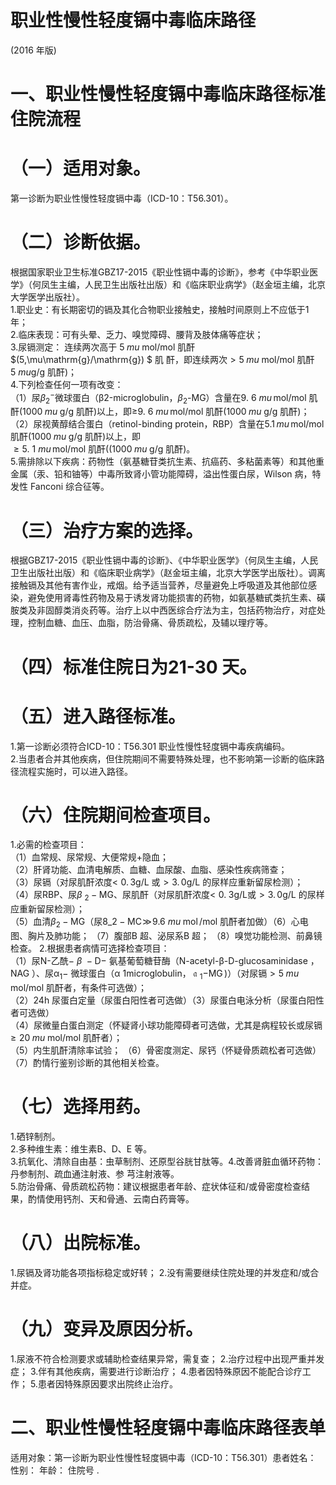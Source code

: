 # 职业性慢性轻度镉中毒临床路径  
(2016 年版)  
# 一、职业性慢性轻度镉中毒临床路径标准住院流程  
# （一）适用对象。  
第一诊断为职业性慢性轻度镉中毒（ICD-10：T56.301）。  
# （二）诊断依据。  
根据国家职业卫生标准GBZ17-2015《职业性镉中毒的诊断》，参考《中华职业医学》（何凤生主编，人民卫生出版社出版）和《临床职业病学》（赵金垣主编，北京大学医学出版社）。  
1.职业史：有长期密切的镉及其化合物职业接触史，接触时间原则上不应低于1 年；  
2.临床表现：可有头晕、乏力、嗅觉障碍、腰背及肢体痛等症状；  
3.尿镉测定： 连续两次高于 $5\;mu\;\mathrm{mol}/\mathrm{mol}$  肌酐 $(5\,\mu\mathrm{g}/\mathrm{g}) $  肌 酐，即连续两次${>}5\;mu\;\mathrm{mol}/\mathrm{mol}$ 肌酐$5~mu\mathrm{g}/\mathrm{g}$ 肌酐)；  
4.下列检查任何一项有改变：  
（1）尿$\beta{}_{2}{}^{-}$微球蛋白（β2-microglobulin，$\beta_{2}\text{-MG}$）含量在$9.~6~mu\,\mathrm{mol}/\mathrm{mol}$ 肌酐$(1000\;mu\mathrm{\;g/g}$ 肌酐)以上，即≥$9.~6~mu\,\mathrm{mol}/\mathrm{mol}$ 肌酐$(1000\;mu\mathrm{\;g/g}$ 肌酐)；  
（2）尿视黄醇结合蛋白（retinol-binding protein，RBP）含量在$5.1\,mu\,\mathrm{mol}/\mathrm{mol}$ 肌酐$(1000\;mu\mathrm{\;g/g}$ 肌酐)以上，即  
${\geqslant}5.\ 1\ mu\,\mathrm{mol}/\mathrm{mol}$ 肌酐($(1000\;mu\mathrm{\;g/g}$ 肌酐)。  
5.需排除以下疾病：药物性（氨基糖苷类抗生素、抗癌药、多粘菌素等）和其他重金属（汞、铅和铀等）中毒所致肾小管功能障碍，溢出性蛋白尿，Wilson 病，特发性 Fanconi 综合征等。  
# （三）治疗方案的选择。  
根据GBZ17-2015《职业性镉中毒的诊断》、《中华职业医学》（何凤生主编，人民卫生出版社出版）和《临床职业病学》（赵金垣主编，北京大学医学出版社）。调离接触镉及其他有害作业，戒烟。给予适当营养，尽量避免上呼吸道及其他部位感染，避免使用肾毒性药物及易于诱发肾功能损害的药物，如氨基糖甙类抗生素、磺胺类及非固醇类消炎药等。治疗上以中西医综合疗法为主，包括药物治疗，对症处理，控制血糖、血压、血脂，防治骨痛、骨质疏松，及辅以理疗等。  
# （四）标准住院日为21-30 天。  
# （五）进入路径标准。  
1.第一诊断必须符合ICD-10：T56.301 职业性慢性轻度镉中毒疾病编码。  
2.当患者合并其他疾病，但住院期间不需要特殊处理，也不影响第一诊断的临床路径流程实施时，可以进入路径。  
# （六）住院期间检查项目。  
1.必需的检查项目：  
（1）血常规、尿常规、大便常规$+$隐血；  
（2）肝肾功能、血清电解质、血糖、血尿酸、血脂、感染性疾病筛查；  
（3）尿镉（对尿肌酐浓度$<\,\,0.\,3\mathrm{g/L}$ 或${>}3.\,0\mathrm{g/L}$ 的尿样应重新留尿检测）；  
（4）尿RBP、尿$\beta\mathrm{~}_{2}{-}\mathrm{MG}$、尿肌酐（对尿肌酐浓度$<\,\,0.\;3\mathrm{g/L}$或${>}3.\,0\mathrm{g/L}$ 的尿样应重新留尿检测）；  
（5）血清$\beta_{2}{-}\mathrm{MG}$（尿$\mathrm{8\_2-MC}\!\gg\!9.6\ mu\;\mathrm{mol}\,/\mathrm{mol}$ 肌酐者加做）（6）心电图、胸片及肺功能； （7）腹部B 超、泌尿系B 超； （8）嗅觉功能检测、前鼻镜检查。 2.根据患者病情可选择检查项目：  
（1）尿N-乙酰$\mathrm{-~}\beta\mathrm{~-D-~}$氨基葡萄糖苷酶（N-acetyl-β-D-glucosaminidase ，NAG ）、尿α$_1-$ 微球蛋白（α 1microglobulin，$\mathrm{~\mathfrak{a}~}_{1}\mathrm{-}\mathrm{MG}\,)$）（对尿镉${>}5\;mu\;\mathrm{mol}/\mathrm{mol}$ 肌酐者，有条件可选做）；  
（2）24h 尿蛋白定量（尿蛋白阳性者可选做）（3）尿蛋白电泳分析（尿蛋白阳性者可选做）  
（4）尿微量白蛋白测定（怀疑肾小球功能障碍者可选做，尤其是病程较长或尿镉${\geqslant}20\;mu\;\mathrm{mol}/\mathrm{mol}$ 肌酐者）；  
（5）内生肌酐清除率试验； （6）骨密度测定、尿钙（怀疑骨质疏松者可选做）（7）酌情行鉴别诊断的其他相关检查。  
# （七）选择用药。  
1.硒锌制剂。  
2.多种维生素：维生素B、D、E 等。  
3.抗氧化、清除自由基：虫草制剂、还原型谷胱甘肽等。4.改善肾脏血循环药物：丹参制剂、疏血通注射液、参 芎注射液等。  
5.防治骨痛、骨质疏松药物：建议根据患者年龄、症状体征和/或骨密度检查结果，酌情使用钙剂、天和骨通、云南白药膏等。  
# （八）出院标准。  
1.尿镉及肾功能各项指标稳定或好转； 2.没有需要继续住院处理的并发症和/或合并症。  
# （九）变异及原因分析。  
1.尿液不符合检测要求或辅助检查结果异常，需复查； 2.治疗过程中出现严重并发症； 3.伴有其他疾病，需要进行诊断治疗； 4.患者因特殊原因不能配合诊疗工作； 5.患者因特殊原因要求出院终止治疗。  
# 二、职业性慢性轻度镉中毒临床路径表单  
适用对象：第一诊断为职业性慢性轻度镉中毒（ICD-10：T56.301）患者姓名：           性别：     年龄：         住院号          .  
